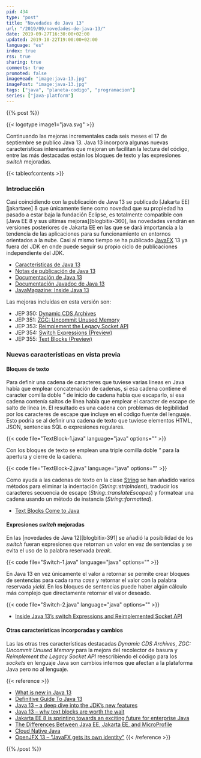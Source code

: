 ```yaml
---
pid: 434
type: "post"
title: "Novedades de Java 13"
url: "/2019/09/novedades-de-java-13/"
date: 2019-09-27T16:30:00+02:00
updated: 2019-10-22T19:00:00+02:00
language: "es"
index: true
rss: true
sharing: true
comments: true
promoted: false
imageHead: "image:java-13.jpg"
imagePost: "image:java-13.jpg"
tags: ["java", "planeta-codigo", "programacion"]
series: ["java-platform"]
---
```


{{% post %}}

{{< logotype image1="java.svg" >}}

Continuando las mejoras incrementales cada seis meses el 17 de septiembre se publico Java 13. Java 13 incorpora algunas nuevas características interesantes que mejoran un facilitan la lectura del código, entre las más destacadas están los bloques de texto y las expresiones _switch_ mejoradas.

{{< tableofcontents >}}

### Introducción

Casi coincidiendo con la publicación de Java 13 se publicado [Jakarta EE][jakartaee] 8 que únicamente tiene como novedad que su propiedad ha pasado a estar baja la fundación Eclipse, es totalmente compatible con [Java EE 8 y sus últimas mejoras][blogbitix-360], las novedades vendrán en versiones posteriores de Jakarta EE en las que se dará importancia a la tendencia de las aplicaciones para su funcionamiento en entornos orientados a la nube. Casi al mismo tiempo se ha publicado [JavaFX](https://openjfx.io/) 13 ya fuera del JDK en onde puede seguir su propio ciclo de publicaciones independiente del JDK.

* [Características de Java 13](https://openjdk.java.net/projects/jdk/13/)
* [Notas de publicación de Java 13](https://www.oracle.com/java/technologies/javase/13-relnote-issues.html)
* [Documentación de Java 13](https://docs.oracle.com/en/java/javase/13/)
* [Documentación Javadoc de Java 13](javadoc13:index.html)
* [JavaMagazine: Inside Java 13](https://blogs.oracle.com/javamagazine/october-2019-v2)

Las mejoras incluídas en esta versión son:

* JEP 350: [Dynamic CDS Archives](https://openjdk.java.net/jeps/350)
* JEP 351: [ZGC: Uncommit Unused Memory](https://openjdk.java.net/jeps/351)
* JEP 353: [Reimplement the Legacy Socket API](https://openjdk.java.net/jeps/353)
* JEP 354: [Switch Expressions (Preview)](https://openjdk.java.net/jeps/354)
* JEP 355: [Text Blocks (Preview)](https://openjdk.java.net/jeps/355)

### Nuevas características en vista previa

#### Bloques de texto

Para definir una cadena de caracteres que tuviese varias lineas en Java había que emplear concatenación de cadenas, si esa cadena contiene el caracter comilla doble _"_ de inicio de cadena había que escaparlo, si esa cadena contenía saltos de línea había que emplear el caracter de escape de salto de línea _\n_. El resultado es una cadena con problemas de legibilidad por los caracteres de escape que incluye en el código fuente del lenguaje. Esto podría se al definir una cadena de texto que tuviese elementos HTML, JSON, sentencias SQL o expresiones regulares.

{{< code file="TextBlock-1.java" language="java" options="" >}}

Con los bloques de texto se emplean una triple comilla doble _"_ para la apertura y cierre de la cadena.

{{< code file="TextBlock-2.java" language="java" options="" >}}

Como ayuda a las cadenas de texto en la clase [String](https://docs.oracle.com/en/java/javase/13/docs/api/java.base/java/lang/String.html) se han añadido varios métodos para eliminar la indentación (_String::stripIndent_), traducir los caracteres secuencia de escape (_String::translateEscapes_) y formatear una cadena usando un método de instancia (_String::formatted_).

* [Text Blocks Come to Java](https://blogs.oracle.com/javamagazine/text-blocks-come-to-java)

#### Expresiones _switch_ mejoradas

En las [novedades de Java 12][blogbitix-391] se añadió la posibilidad de los _switch_ fueran expresiones que retornan un valor en vez de sentencias y se evita el uso de la palabra reservada _break_.

{{< code file="Switch-1.java" language="java" options="" >}}

En Java 13 en vez únicamente el valor a retornar se permite crear bloques de sentencias para cada rama _case_ y retornar el valor con la palabra reservada _yield_. En los bloques de sentencias puede haber algún cálculo más complejo que directamente retornar el valor deseado.

{{< code file="Switch-2.java" language="java" options="" >}}

* [Inside Java 13’s switch Expressions and Reimplemented Socket API](https://blogs.oracle.com/javamagazine/inside-java-13s-switch-expressions-and-reimplemented-socket-api)

#### Otras características incorporadas y cambios

Las las otras tres características destacadas _Dynamic CDS Archives_, _ZGC: Uncommit Unused Memory_ para la mejora del recolector de basura y _Reimplement the Legacy Socket API_ reescribiendo el código para los _sockets_ en lenguaje Java son cambios internos que afectan a la plataforma Java pero no al lenguaje.

{{< reference >}}
* [What is new in Java 13](https://www.mkyong.com/java/what-is-new-in-java-13/)
* [Definitive Guide To Java 13](https://blog.codefx.org/java/java-13-guide/)
* [Java 13 – a deep dive into the JDK’s new features](https://jaxenter.com/java-13-jdk-deep-dive-new-features-162272.html)
* [Java 13 – why text blocks are worth the wait](https://jaxenter.com/java-13-text-blocks-162278.html)
* [Jakarta EE 8 is sprinting towards an exciting future for enterprise Java](https://jaxenter.com/jakarta-ee-8-future-enterprise-java-161984.html)
* [ The Differences Between Java EE, Jakarta EE, and MicroProfile](https://dzone.com/articles/the-differences-between-java-ee-jakarta-ee-and-mic)
* [Cloud Native Java](https://jakarta.ee/documents/insights/cloud_native_java_ebook.pdf)
* [OpenJFX 13 – "JavaFX gets its own identity"](https://jaxenter.com/openjfx-13-interview-dirk-lemmermann-161967.html)
{{< /reference >}}

{{% /post %}}
